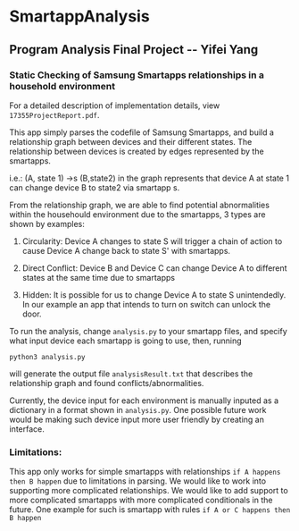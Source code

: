 # SmartappAnalysis

## Program Analysis Final Project -- Yifei Yang

### Static Checking of Samsung Smartapps relationships in a household environment

For a detailed description of implementation details, view `17355ProjectReport.pdf`.

This app simply parses the codefile of Samsung Smartapps, and build a relationship
graph between devices and their different states. The relationship between devices
is created by edges represented by the smartapps. 

i.e.: (A, state 1) ->s (B,state2) in the graph represents that device A at state 1
can change device B to state2 via smartapp s. 

From the relationship graph, we are able to find potential abnormalities within the
househould environment due to the smartapps, 3 types are shown by examples:

1. Circularity: Device A changes to state S will trigger a chain of action to cause 
Device A change back to state S' with smartapps.

2. Direct Conflict: Device B and Device C can change Device A to different states at
the same time due to smartapps

3. Hidden: It is possible for us to change Device A to state S unintendedly. In our
example an app that intends to turn on switch can unlock the door.

To run the analysis, change `analysis.py` to your smartapp files, and specify
what input device each smartapp is going to use, then, running

```python3 analysis.py``` 

will generate the output file `analysisResult.txt` that describes the relationship graph and found conflicts/abnormalities.

Currently, the device input for each environment is manually inputed as a dictionary in 
a format shown in `analysis.py`. One possible future work would be making such device
input more user friendly by creating an interface.

### Limitations:
This app only works for simple smartapps with relationships `if A happens then B happen` due to limitations
in parsing. We would like to work into supporting more complicated relationships. We would like 
to add support to more complicated smartapps with more complicated conditionals in the future. One
example for such is smartapp with rules `if A or C happens then B happen`
